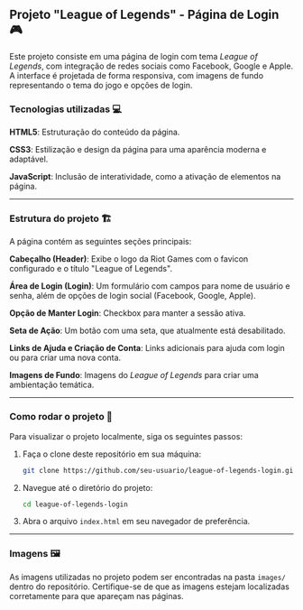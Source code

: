 ## Projeto "League of Legends" - Página de Login 🎮

Este projeto consiste em uma página de login com tema *League of Legends*, com integração de redes sociais como Facebook, Google e Apple. A interface é projetada de forma responsiva, com imagens de fundo representando o tema do jogo e opções de login.

### Tecnologias utilizadas 💻

**HTML5**: Estruturação do conteúdo da página. 

**CSS3**: Estilização e design da página para uma aparência moderna e adaptável.  

**JavaScript**: Inclusão de interatividade, como a ativação de elementos na página.

---

### Estrutura do projeto 🏗️

A página contém as seguintes seções principais:

**Cabeçalho (Header)**: Exibe o logo da Riot Games com o favicon configurado e o título "League of Legends".

**Área de Login (Login)**: Um formulário com campos para nome de usuário e senha, além de opções de login social (Facebook, Google, Apple).

**Opção de Manter Login**: Checkbox para manter a sessão ativa.

**Seta de Ação**: Um botão com uma seta, que atualmente está desabilitado.

**Links de Ajuda e Criação de Conta**: Links adicionais para ajuda com login ou para criar uma nova conta.

**Imagens de Fundo**: Imagens do *League of Legends* para criar uma ambientação temática.

---

### Como rodar o projeto 🚀

Para visualizar o projeto localmente, siga os seguintes passos:

1. Faça o clone deste repositório em sua máquina:
    ```bash
    git clone https://github.com/seu-usuario/league-of-legends-login.git
    ```

2. Navegue até o diretório do projeto:
    ```bash
    cd league-of-legends-login
    ```

3. Abra o arquivo `index.html` em seu navegador de preferência.

---

### Imagens 🖼️

As imagens utilizadas no projeto podem ser encontradas na pasta `images/` dentro do repositório. Certifique-se de que as imagens estejam localizadas corretamente para que apareçam nas páginas.
